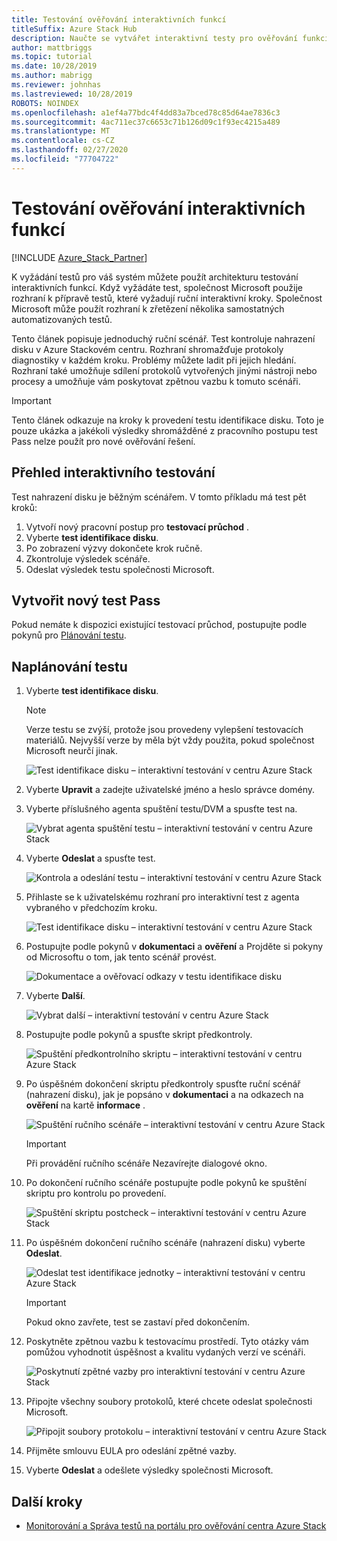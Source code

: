 ```yaml
---
title: Testování ověřování interaktivních funkcí
titleSuffix: Azure Stack Hub
description: Naučte se vytvářet interaktivní testy pro ověřování funkcí pro Azure Stack centra s ověřováním jako službou.
author: mattbriggs
ms.topic: tutorial
ms.date: 10/28/2019
ms.author: mabrigg
ms.reviewer: johnhas
ms.lastreviewed: 10/28/2019
ROBOTS: NOINDEX
ms.openlocfilehash: a1ef4a77bdc4f4dd83a7bced78c85d64ae7836c3
ms.sourcegitcommit: 4ac711ec37c6653c71b126d09c1f93ec4215a489
ms.translationtype: MT
ms.contentlocale: cs-CZ
ms.lasthandoff: 02/27/2020
ms.locfileid: "77704722"
---
```

# <a name="interactive-feature-verification-testing"></a>Testování ověřování interaktivních funkcí  

[!INCLUDE [Azure_Stack_Partner](./includes/azure-stack-partner-appliesto.md)]

K vyžádání testů pro váš systém můžete použít architekturu testování interaktivních funkcí. Když vyžádáte test, společnost Microsoft použije rozhraní k přípravě testů, které vyžadují ruční interaktivní kroky. Společnost Microsoft může použít rozhraní k zřetězení několika samostatných automatizovaných testů.

Tento článek popisuje jednoduchý ruční scénář. Test kontroluje nahrazení disku v Azure Stackovém centru. Rozhraní shromažďuje protokoly diagnostiky v každém kroku. Problémy můžete ladit při jejich hledání. Rozhraní také umožňuje sdílení protokolů vytvořených jinými nástroji nebo procesy a umožňuje vám poskytovat zpětnou vazbu k tomuto scénáři.

> [!Important]  
> Tento článek odkazuje na kroky k provedení testu identifikace disku. Toto je pouze ukázka a jakékoli výsledky shromážděné z pracovního postupu test Pass nelze použít pro nové ověřování řešení.

## <a name="overview-of-interactive-testing"></a>Přehled interaktivního testování

Test nahrazení disku je běžným scénářem. V tomto příkladu má test pět kroků:

1. Vytvoří nový pracovní postup pro **testovací průchod** .
2. Vyberte **test identifikace disku**.
3. Po zobrazení výzvy dokončete krok ručně.
4. Zkontroluje výsledek scénáře.
5. Odeslat výsledek testu společnosti Microsoft.

## <a name="create-a-new-test-pass"></a>Vytvořit nový test Pass

Pokud nemáte k dispozici existující testovací průchod, postupujte podle pokynů pro [Plánování testu](azure-stack-vaas-schedule-test-pass.md).

## <a name="schedule-the-test"></a>Naplánování testu

1. Vyberte **test identifikace disku**.

    > [!Note]  
    > Verze testu se zvýší, protože jsou provedeny vylepšení testovacích materiálů. Nejvyšší verze by měla být vždy použita, pokud společnost Microsoft neurčí jinak.

    ![Test identifikace disku – interaktivní testování v centru Azure Stack](media/azure-stack-vaas-interactive-feature-verification/image4.png)

2. Vyberte **Upravit** a zadejte uživatelské jméno a heslo správce domény.

3. Vyberte příslušného agenta spuštění testu/DVM a spusťte test na.

    ![Vybrat agenta spuštění testu – interaktivní testování v centru Azure Stack](media/azure-stack-vaas-interactive-feature-verification/image5.png)

4. Vyberte **Odeslat** a spusťte test.

    ![Kontrola a odeslání testu – interaktivní testování v centru Azure Stack](media/azure-stack-vaas-interactive-feature-verification/image6.png)

5. Přihlaste se k uživatelskému rozhraní pro interaktivní test z agenta vybraného v předchozím kroku.

    ![Test identifikace disku – interaktivní testování v centru Azure Stack](media/azure-stack-vaas-interactive-feature-verification/image8.png)

6. Postupujte podle pokynů v **dokumentaci** a **ověření** a Projděte si pokyny od Microsoftu o tom, jak tento scénář provést.

    ![Dokumentace a ověřovací odkazy v testu identifikace disku](media/azure-stack-vaas-interactive-feature-verification/image9.png)

7. Vyberte **Další**.

    ![Vybrat další – interaktivní testování v centru Azure Stack](media/azure-stack-vaas-interactive-feature-verification/image10.png)

8. Postupujte podle pokynů a spusťte skript předkontroly.

    ![Spuštění předkontrolního skriptu – interaktivní testování v centru Azure Stack](media/azure-stack-vaas-interactive-feature-verification/image11.png)

9. Po úspěšném dokončení skriptu předkontroly spusťte ruční scénář (nahrazení disku), jak je popsáno v **dokumentaci** a na odkazech na **ověření** na kartě **informace** .

    ![Spuštění ručního scénáře – interaktivní testování v centru Azure Stack](media/azure-stack-vaas-interactive-feature-verification/image12.png)

    > [!Important]  
    > Při provádění ručního scénáře Nezavírejte dialogové okno.

10. Po dokončení ručního scénáře postupujte podle pokynů ke spuštění skriptu pro kontrolu po provedení.

    ![Spuštění skriptu postcheck – interaktivní testování v centru Azure Stack](media/azure-stack-vaas-interactive-feature-verification/image13.png)

11. Po úspěšném dokončení ručního scénáře (nahrazení disku) vyberte **Odeslat**.

    ![Odeslat test identifikace jednotky – interaktivní testování v centru Azure Stack](media/azure-stack-vaas-interactive-feature-verification/image14.png)

    > [!Important]  
    > Pokud okno zavřete, test se zastaví před dokončením.

12. Poskytněte zpětnou vazbu k testovacímu prostředí. Tyto otázky vám pomůžou vyhodnotit úspěšnost a kvalitu vydaných verzí ve scénáři.

    ![Poskytnutí zpětné vazby pro interaktivní testování v centru Azure Stack](media/azure-stack-vaas-interactive-feature-verification/image15.png)

13. Připojte všechny soubory protokolů, které chcete odeslat společnosti Microsoft.

    ![Připojit soubory protokolu – interaktivní testování v centru Azure Stack](media/azure-stack-vaas-interactive-feature-verification/image16.png)

14. Přijměte smlouvu EULA pro odeslání zpětné vazby.

15. Vyberte **Odeslat** a odešlete výsledky společnosti Microsoft.

## <a name="next-steps"></a>Další kroky

- [Monitorování a Správa testů na portálu pro ověřování centra Azure Stack](azure-stack-vaas-monitor-test.md)
